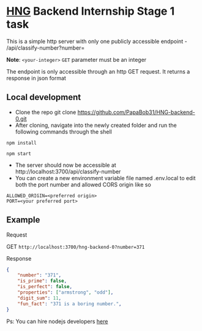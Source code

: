 # [HNG](https://hng.tech/) Backend Internship Stage 1 task

This is a simple http server with only one publicly accessible endpoint - /api/classify-number?number=<your-integer>

**Note**: `<your-integer>` `GET` parameter must be an integer

The endpoint is only accessible through an http GET request. It returns a response in json format
## Local development
- Clone the repo git clone https://github.com/PapaBob31/HNG-backend-0.git
- After cloning, navigate into the newly created folder and run the following commands through the shell
```shell
npm install

npm start
```
- The server should now be accessible at http://localhost:3700/api/classify-number
- You can create a new environment variable file named .env.local to edit both the port number and allowed CORS origin like so
```env
ALLOWED_ORIGIN=<preferred origin>
PORT=<your preferred port>
```
## Example

Request

GET `http://localhost:3700/hng-backend-0?number=371`

Response
```json
{	
	"number": "371",
	"is_prime": false,
	"is_perfect": false,
	"properties": ["armstrong", "odd"],
	"digit_sum": 11,
	"fun_fact": "371 is a boring number.",
}
```
Ps: You can hire nodejs developers [here](https://hng.tech/hire/nodejs-developers)

